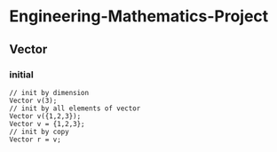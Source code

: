 # Engineering-Mathematics-Project

## Vector

### initial

```
// init by dimension
Vector v(3);
// init by all elements of vector
Vector v({1,2,3});
Vector v = {1,2,3};
// init by copy
Vector r = v;
```